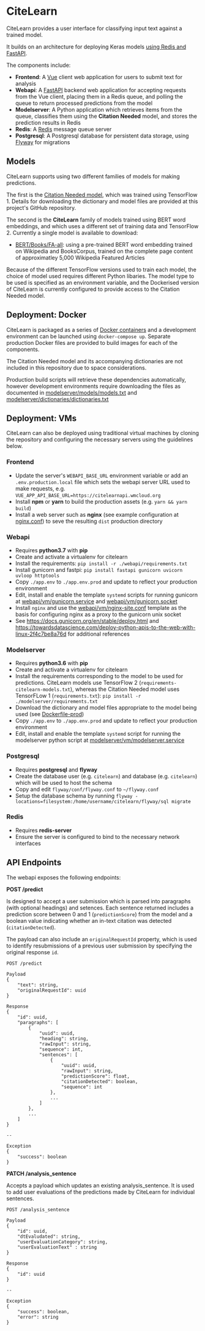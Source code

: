 # CiteLearn

CiteLearn provides a user interface for classifying input text against a trained model.

It builds on an architecture for deploying Keras models [using Redis and FastAPI](https://github.com/shanesoh/deploy-ml-fastapi-redis-docker).

The components include:

* **Frontend**: A [Vue](https://vuejs.org/) client web application for users to submit text for analysis
* **Webapi**: A [FastAPI](https://fastapi.tiangolo.com/) backend web application for accepting requests from the Vue client, placing them in a Redis queue, and polling the queue to return processed predictions from the model
* **Modelserver**: A Python application which retrieves items from the queue, classifies them using the **Citation Needed** model, and stores the prediction results in Redis
* **Redis**: A [Redis](https://redis.io/) message queue server
* **Postgresql**: A Postgresql database for persistent data storage, using [Flyway](https://flywaydb.org/) for migrations

## Models

CiteLearn supports using two different families of models for making predictions.

The first is the [Citation Needed model](https://github.com/mirrys/citation-needed-paper), which was trained using TensorFlow 1. Details for downloading the dictionary and model files are provided at this project's GitHub repository.

The second is the **CiteLearn** family of models trained using BERT word embeddings, and which uses a different set of training data and TensorFlow 2. Currently a single model is available to download:

* [BERT/Books/FA-all](https://citelearn.s3-ap-southeast-2.amazonaws.com/models/citelearn_fa_all_bert_books_20210720.zip): using a pre-trained BERT word embedding trained on Wikipedia and BooksCorpus, trained on the complete page content of approximatley 5,000 Wikipedia Featured Articles

Because of the different TensorFlow versions used to train each model, the choice of model used requires different Python libaries. The model type to be used is specified as an environment variable, and the Dockerised version of CiteLearn is currently configured to provide access to the Citation Needed model.

## Deployment: Docker

CiteLearn is packaged as a series of [Docker containers](https://www.docker.com/) and a development environment can be launched using `docker-compose up`. Separate production Docker files are provided to build images for each of the components.

The Citation Needed model and its accompanying dictionaries are not included in this repository due to space considerations.

Production build scripts will retrieve these dependencies automatically, however development environments require downloading the files as documented in [modelserver/models/models.txt](modelserver/models/models.txt) and [modelserver/dictionaries/dictionaries.txt](modelserver/dictionaries/dictionaries.txt)

## Deployment: VMs

CiteLearn can also be deployed using traditional virtual machines by cloning the repository and configuring the necessary servers using the guidelines below.

### Frontend

* Update the server's `WEBAPI_BASE_URL` environment variable or add an `.env.production.local` file which sets the webapi server URL used to make requests, e.g. `VUE_APP_API_BASE_URL=https://citelearnapi.wmcloud.org`
* Install **npm** or **yarn** to build the production assets (e.g. `yarn && yarn build`)
* Install a web server such as **nginx** (see example configuration at [nginx.conf](frontend/nginx.conf)) to seve the resulting `dist` production directory

### Webapi

* Requires **python3.7** with **pip**
* Create and activate a virtualenv for citelearn
* Install the requirements: `pip install -r ./webapi/requirements.txt`
* Install gunicorn and fastpi: `pip install fastapi gunicorn uvicorn uvloop httptools`
* Copy `./app.env` to `./app.env.prod` and update to reflect your production environment
* Edit, install and enable the template `systemd` scripts for running gunicorn at [webapi/vm/gunicorn.service](webapi/vm/gunicorn.service) and [webapi/vm/gunicorn.socket](webapi/vm/gunicorn.socket)
* Install `nginx` and use the [webapi/vm/nginx-site.conf](webapie/vm/nginx-site.conf) template as the basis for configuring nginx as a proxy to the gunicorn unix socket
* See https://docs.gunicorn.org/en/stable/deploy.html and https://towardsdatascience.com/deploy-python-apis-to-the-web-with-linux-2f4c7be8a76d for additional references

### Modelserver

* Requires **python3.6** with **pip**
* Create and activate a virtualenv for citelearn
* Install the requirements corresponding to the model to be used for predictions. CiteLearn models use TensorFlow 2 (`requirements-citelearn-models.txt`), whereas the Citation Needed model uses TensorFLow 1 (`requirements.txt`): `pip install -r ./modelserver/requirements.txt`
* Download the dictionary and model files appropriate to the model being used (see [Dockerfile-prod](modelserver/Dockerfile-prod))
* Copy `./app.env` to `./app.env.prod` and update to reflect your production environment
* Edit, install and enable the template `systemd` script for running the modelserver python script at [modelserver/vm/modelserver.service](modelserver/vm/modelserver.service)

### Postgresql

* Requires **postgresql** and **flyway**
* Create the database user (e.g. `citelearn`) and database (e.g. `citelearn`) which will be used to host the schema
* Copy and edit `flyway/conf/flyway.conf` to `~/flyway.conf`
* Setup the database schema by running `flyway -locations=filesystem:/home/username/citelearn/flyway/sql migrate`

### Redis

* Requires **redis-server**
* Ensure the server is configured to bind to the necessary network interfaces

## API Endpoints

The webapi exposes the following endpoints:

**POST /predict**

Is designed to accept a user submission which is parsed into paragraphs (with optional headings) and setences. Each sentence returned includes a prediction score between 0 and 1 (`predictionScore`) from the model and a boolean value indicating whether an in-text citation was detected (`citationDetected`).

The payload can also include an `originalRequestId` property, which is used to identify resubmissions of a previous user submission by specifying the original response `id`.

```
POST /predict

Payload
{
    "text": string,
    "originalRequestId": uuid
}

Response
{ 
    "id": uuid,
    "paragraphs": [
        {
            "uuid": uuid,
            "heading": string,
            "rawInput": string,
            "sequence": int,
            "sentences": [
                {
                    "uuid": uuid,
                    "rawInput": string,
                    "predictionScore": float,
                    "citationDetected": boolean,
                    "sequence": int
                },
                ...
            ]
        },
        ...
    ]
}

--

Exception
{
    "success": boolean
}
```

**PATCH /analysis_sentence**

Accepts a payload which updates an existing analysis_sentence. It is used to add user evaluations of the predictions made by CiteLearn for individual sentences.

```
POST /analysis_sentence

Payload
{
    "id": uuid,
    "dtEvaludated": string,
    "userEvaluationCategory": string,
    "userEvaluationText" : string
}

Response
{
    "id": uuid
}

--

Exception 
{
    "success": boolean,
    "error": string
}
```